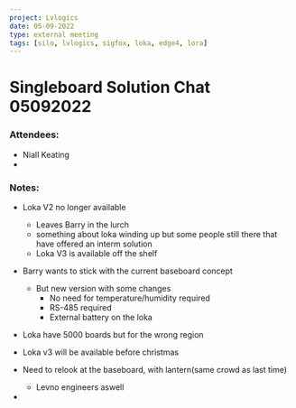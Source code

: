 ```yaml
---
project: Lvlogics
date: 05-09-2022
type: external meeting
tags: [silo, lvlogics, sigfox, loka, edge4, lora]
---
```



# Singleboard Solution Chat 05092022

### Attendees:
- Niall Keating
- 


### Notes:
- Loka V2 no longer available 
	- Leaves Barry in the lurch
	- something about loka winding up but some people still there that have offered an interm solution
	- Loka V3 is available off the shelf

- Barry wants to stick with the current baseboard concept
	- But new version with some changes
		- No need for temperature/humidity required
		- RS-485 required
		- External battery on the loka

- Loka have 5000 boards but for the wrong region
- Loka v3 will be available before christmas
- Need to relook at the baseboard, with lantern(same crowd as last time)
	- Levno engineers aswell
- 
